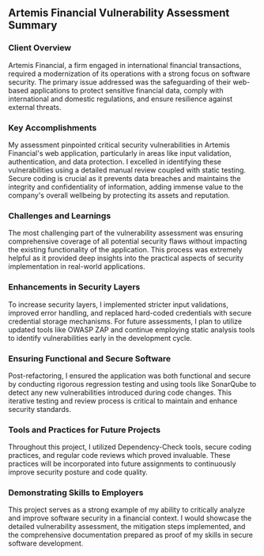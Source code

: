 ## Artemis Financial Vulnerability Assessment Summary

### Client Overview
Artemis Financial, a firm engaged in international financial transactions, required a modernization of its operations with a strong focus on software security. The primary issue addressed was the safeguarding of their web-based applications to protect sensitive financial data, comply with international and domestic regulations, and ensure resilience against external threats.

### Key Accomplishments
My assessment pinpointed critical security vulnerabilities in Artemis Financial's web application, particularly in areas like input validation, authentication, and data protection. I excelled in identifying these vulnerabilities using a detailed manual review coupled with static testing. Secure coding is crucial as it prevents data breaches and maintains the integrity and confidentiality of information, adding immense value to the company's overall wellbeing by protecting its assets and reputation.

### Challenges and Learnings
The most challenging part of the vulnerability assessment was ensuring comprehensive coverage of all potential security flaws without impacting the existing functionality of the application. This process was extremely helpful as it provided deep insights into the practical aspects of security implementation in real-world applications.

### Enhancements in Security Layers
To increase security layers, I implemented stricter input validations, improved error handling, and replaced hard-coded credentials with secure credential storage mechanisms. For future assessments, I plan to utilize updated tools like OWASP ZAP and continue employing static analysis tools to identify vulnerabilities early in the development cycle.

### Ensuring Functional and Secure Software
Post-refactoring, I ensured the application was both functional and secure by conducting rigorous regression testing and using tools like SonarQube to detect any new vulnerabilities introduced during code changes. This iterative testing and review process is critical to maintain and enhance security standards.

### Tools and Practices for Future Projects
Throughout this project, I utilized Dependency-Check tools, secure coding practices, and regular code reviews which proved invaluable. These practices will be incorporated into future assignments to continuously improve security posture and code quality.

### Demonstrating Skills to Employers
This project serves as a strong example of my ability to critically analyze and improve software security in a financial context. I would showcase the detailed vulnerability assessment, the mitigation steps implemented, and the comprehensive documentation prepared as proof of my skills in secure software development.
